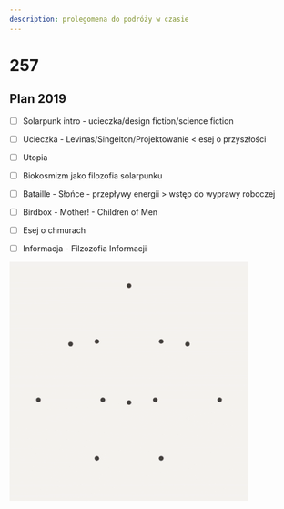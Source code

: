 ```yaml
---
description: prolegomena do podróży w czasie
---
```


# 257

## Plan 2019

* [ ] Solarpunk intro - ucieczka/design fiction/science fiction
* [ ] Ucieczka - Levinas/Singelton/Projektowanie &lt; esej o przyszłości
* [ ] Utopia



* [ ] Biokosmizm jako filozofia solarpunku
* [ ] Bataille - Słońce - przepływy energii &gt; wstęp do wyprawy roboczej
* [ ] Birdbox - Mother! - Children of Men
* [ ] Esej o chmurach



* [ ] Informacja - Filzozofia Informacji

![](.gitbook/assets/gif.gif)

